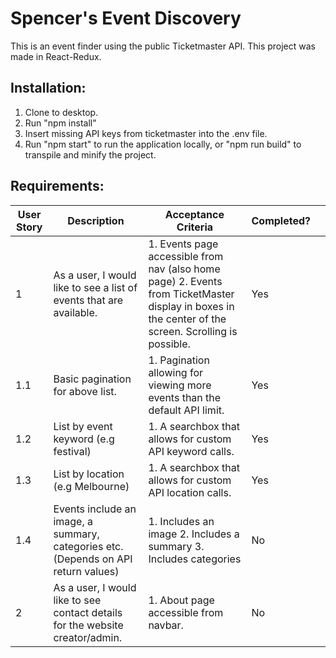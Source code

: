 # Spencer's Event Discovery

This is an event finder using the public Ticketmaster API. This project was made in React-Redux.

## Installation:

1. Clone to desktop.
2. Run "npm install"
3. Insert missing API keys from ticketmaster into the .env file.
4. Run "npm start" to run the application locally, or "npm run build" to transpile and minify the project.

## Requirements:

| User Story | Description                                                                        | Acceptance Criteria                                                                                                                                  | Completed? |     |
| ---------- | ---------------------------------------------------------------------------------- | ---------------------------------------------------------------------------------------------------------------------------------------------------- | ---------- | --- |
| 1          | As a user, I would like to see a list of events that are available.                | 1. Events page accessible from nav (also home page) 2. Events from TicketMaster display in boxes in the center of the screen. Scrolling is possible. | Yes        |     |
| 1.1        | Basic pagination for above list.                                                   | 1. Pagination allowing for viewing more events than the default API limit.                                                                           | Yes        |     |
| 1.2        | List by event keyword (e.g festival)                                               | 1. A searchbox that allows for custom API keyword calls.                                                                                             | Yes        |     |
| 1.3        | List by location (e.g Melbourne)                                                   | 1. A searchbox that allows for custom API location calls.                                                                                            | Yes        |     |
| 1.4        | Events include an image, a summary, categories etc. (Depends on API return values) | 1. Includes an image 2. Includes a summary 3. Includes categories                                                                                    | No         |     |
| 2          | As a user, I would like to see contact details for the website creator/admin.      | 1. About page accessible from navbar.                                                                                                                | No         |     |

